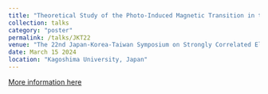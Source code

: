 ```yaml
---
title: "Theoretical Study of the Photo-Induced Magnetic Transition in the Kondo Lattice Model"
collection: talks
category: "poster"
permalink: /talks/JKT22
venue: "The 22nd Japan-Korea-Taiwan Symposium on Strongly Correlated Electron Systems"
date: March 15 2024
location: "Kagoshima University, Japan"
---
```


[More information here](https://okuda812.wixsite.com/jkt22)
